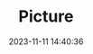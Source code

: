 ---
weight: 1
images:
- /images/edited/187.jpeg
title: Picture
date: 2023-11-11 14:40:36
tags: [luminarneo,work,ILCE-7M3,25.1,person,diningtable]
---